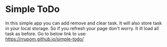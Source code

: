 # Simple ToDo
In this simple app you can add remove and clear task. It will also store task in your local storage. So if you refresh your page don't worry. It ill load all task as before.
Go to below link to use: <br>
https://rrupom.github.io/simple-todo/
